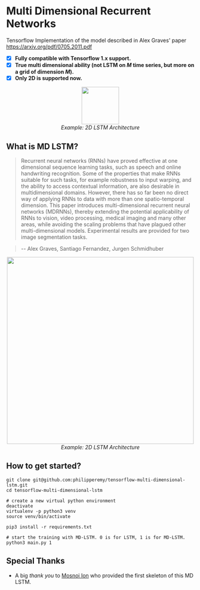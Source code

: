 # Multi Dimensional Recurrent Networks
Tensorflow Implementation of the model described in Alex Graves' paper https://arxiv.org/pdf/0705.2011.pdf

- [x] **Fully compatible with Tensorflow 1.x support.**
- [x] **True multi dimensional ability (not LSTM on *M* time series, but more on a grid of dimension *M*).**
- [x] **Only 2D is supported now.**

<p align="center">
  <img src="assets/2d_lstm_1.png" width="100">
  <br><i>Example: 2D LSTM Architecture</i>
</p>

## What is MD LSTM?

> Recurrent neural networks (RNNs) have proved effective at one dimensional sequence learning tasks, such as speech and online handwriting recognition. Some of the properties that make RNNs suitable for such tasks, for example robustness
to input warping, and the ability to access contextual information, are also desirable in multidimensional domains. However, there has so far been no direct way of applying RNNs to data with more than one spatio-temporal dimension. This paper introduces multi-dimensional recurrent neural networks (MDRNNs), thereby extending the potential applicability of RNNs to vision, video processing, medical imaging and many other areas, while avoiding the scaling problems that have plagued other multi-dimensional models. Experimental results are provided for two image segmentation tasks.


> -- Alex Graves, Santiago Fernandez, Jurgen Schmidhuber

<p align="center">
  <img src="assets/2d_lstm_1.png" width="500">
  <br><i>Example: 2D LSTM Architecture</i>
</p>

## How to get started?
```
git clone git@github.com:philipperemy/tensorflow-multi-dimensional-lstm.git
cd tensorflow-multi-dimensional-lstm

# create a new virtual python environment
deactivate
virtualenv -p python3 venv
source venv/bin/activate

pip3 install -r requirements.txt

# start the training with MD-LSTM. 0 is for LSTM, 1 is for MD-LSTM.
python3 main.py 1
```





## Special Thanks
- A big *thank you* to [Mosnoi Ion](https://stackoverflow.com/questions/42071074/multidimentional-lstm-tensorflow) who provided the first skeleton of this MD LSTM.
